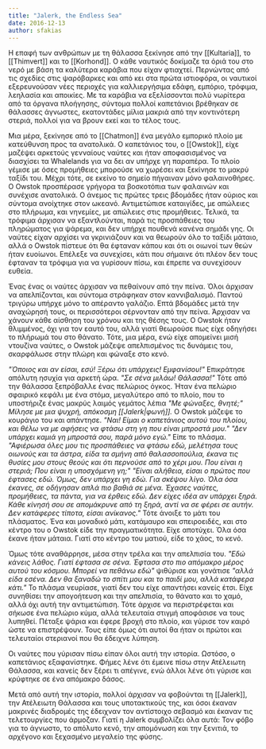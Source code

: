 ```yaml
---
title: "Jalerk, the Endless Sea"
date: 2016-12-13
author: sfakias
---
```


H επαφή των ανθρώπων με τη θάλασσα ξεκίνησε από την [[Kultaria]], το [[Thimvert]] και το [[Korhond]]. Ο κάθε ναυτικός δοκίμαζε τα όριά του στο νερό με βάση τα καλύτερα
καράβια που είχαν φτιαχτεί. Περνώντας από τις σχεδίες στις ψαρόβαρκες και από κει στα πρώτα ιστιοφόρα, οι ναυτικοί εξερευνούσαν νέες περιοχές για καλλιεργήσιμα εδάφη, εμπόριο, τρόφιμα, λεηλασία και αποικίες. Με τα καράβια να εξελίσσονται πολύ νωρίτερα από τα όργανα πλοήγησης, σύντομα πολλοί καπετάνιοι βρέθηκαν σε θάλασσες άγνωστες, εκατοντάδες μίλια μακριά από την κοντινότερη στεριά, πολλοί για να βρουν εκεί και το τέλος τους.  

Μια μέρα, ξεκίνησε από το [[Chatmon]] ένα μεγάλο εμπορικό πλοίο με κατεύθυνση προς τα ανατολικά. Ο καπετάνιος του, ο [[Owstok]], είχε μαζέψει αρκετούς γενναίους ναύτες και ήταν αποφασισμένος να διασχίσει τα Whalelands για να δει αν υπήρχε γη παραπέρα. To πλοίο γέμισε με όσες προμήθειες μπορούσε να χωρέσει και ξεκίνησε το μακρύ ταξίδι του. Μέχρι τότε, σε εκείνο το σημείο πήγαιναν μόνο φαλαινοθήρες. O Owstok προσπέρασε γρήγορα τα βοσκοτόπια των φαλαινών και συνέχισε ανατολικά. O άνεμος τις πρώτες τρεις βδομάδες ήταν ούριος και σύντομα ανοίχτηκε στον ωκεανό. Αντιμετώπισε καταιγίδες, με απώλειες στο πλήρωμα, και νηνεμίες, με απώλειες στις προμήθειες. Τελικά, τα τρόφιμα άρχισαν να εξαντλούνται, παρά τις προσπάθειες του πληρώματος για ψάρεμα, και δεν υπήρχε πουθενά κανένα σημάδι γης. Οι ναύτες είχαν αρχίσει να γκρινιάζουν και να θεωρούν όλο το ταξίδι μάταιο, αλλά ο Owstok πίστευε ότι θα έφταναν κάπου και ότι οι οιωνοί των θεών ήταν ευοίωνοι. Επέλεξε να συνεχίσει, κάτι που σήμαινε ότι πλέον δεν τους έφταναν τα τρόφιμα για να γυρίσουν πίσω, και έπρεπε να συνεχίσουν ευθεία.

Ένας ένας οι ναύτες άρχισαν να πεθαίνουν από την πείνα. Όλοι άρχισαν να απελπίζονται, και σύντομα στράφηκαν στον καννιβαλισμό. Παντού τριγύρω υπήρχε μόνο το απέραντο γαλάζιο. Επτά βδομάδες μετά την αναχώρησή τους, οι περισσότεροι σέρνονταν από την πείνα. Άρχισαν να χάνουν κάθε αίσθηση του χρόνου και της θέσης τους. O Owstok ήταν θλιμμένος, όχι για τον εαυτό του, αλλά γιατί θεωρούσε πως είχε οδηγήσει το πλήρωμά του στο θάνατο. Τότε, μια μέρα, ενώ είχε απομείνει μισή ντουζίνα ναύτες, ο Owstok μάζεψε απελπισμένος τις δυνάμεις του, σκαρφάλωσε στην πλώρη και φώναξε στο κενό.  


_"Όποιος και αν είσαι, εσύ! Ξέρω ότι υπάρχεις! Εμφανίσου!"_
Επικράτησε απόλυτη ησυχία για αρκετή ώρα.
_"Σε σένα μιλάω! Θάλασσα!"_
Τότε από την θάλασσα ξεπρόβαλλε ένας πελώριος όγκος. Ήταν ένα πελώριο σφαιρικό κεφάλι με ένα στόμα, μεγαλύτερο από το πλοίο, που το υποστήριζε ένας μακρύς λαιμός γεμάτος λέπια _"Με φώναξες, θνητέ;" Μίλησε με μια ψυχρή, απόκοσμη [[Jalerk|φωνή]]._
O Owstok μάζεψε το κουράγιο του και απάντησε. _"Ναι! Είμαι ο καπετάνιος αυτού του πλοίου, και θέλω να με αφήσεις να φτάσω στη γη που είναι μπροστά μου."_
_"Δεν υπάρχει καμιά γη μπροστά σου, παρά μόνο εγώ."_ Είπε το πλάσμα.
_"Αφιέρωσα όλες μου τις προσπάθειες να φτάσω εδώ, μελέτησα τους οιωνούς και τα άστρα, είδα τα σμήνη από θαλασσοπούλια, έκανα τις θυσίες μου στους θεούς και ότι περνούσε από το χέρι μου. Που είναι η στεριά; Που είναι η υποσχόμενη γη;"_
_"Είναι αλήθεια, είσαι ο πρώτος που έφτασες εδώ. Όμως, δεν υπάρχει γη εδώ. Για σκέψου λίγο. Όλα όσα έκανες, σε οδήγησαν απλά πιο βαθιά σε μένα. Έχασες ναύτες, προμήθειες, τα πάντα, για να έρθεις εδώ. Δεν είχες ιδέα αν υπάρχει ξηρά. Κάθε κίνησή σου σε απομάκρυνε από τη ξηρά, αντί να σε φέρει σε αυτήν. Δεν κατάφερες τίποτα, είσαι ανίκανος."_ Τότε άνοιξε το μάτι του πλάσματος. Ένα και μοναδικό μάτι, κατάμαυρο και σπειροειδές, και στο κέντρο του ο Owstok είδε την πραγματικότητα. Είχε αποτύχει. Όλα όσα έκανε ήταν μάταια. Γιατί στο κέντρο του ματιού, είδε το χάος, το κενό.

Όμως τότε αναθάρρησε, μέσα στην τρέλα και την απελπισία του. _"Εδώ κάνεις λάθος. Γιατί έφτασα σε σένα. Έφτασα στο πιο απόμακρο μέρος αυτού του κόσμου. Μπορεί να πεθάνω εδώ"_ ψιθύρισε και γονάτισε _"αλλά είδα εσένα. Δεν θα ξαναδώ το σπίτι μου και το παιδί μου, αλλά κατάφερα κάτι."_
Το πλάσμα νευρίασε, γιατί δεν του είχε απαντήσει κανείς έτσι. Είχε συνηθίσει την απογοήτευση και την απελπισία, το θάνατο και το χαμό, αλλά όχι αυτή την αντιμετώπιση. Τότε άρχισε να περιστρέφεται και σήκωσε ένα πελώριο κύμα, αλλά τελευταία στιγμή αποφάσισε να τους λυπηθεί. Πέταξε ψάρια και έφερε βροχή στο πλοίο, και γύρισε τον καιρό ώστε να επιστρέψουν. Τους είπε όμως ότι αυτοί θα ήταν οι πρώτοι και τελευταίοι στεριανοί που θα έδειχνε λύπηση.  

Οι ναύτες που γύρισαν πίσω είπαν όλοι αυτή την ιστορία. Ωστόσο, ο καπετάνιος εξαφανίστηκε. Φήμες λένε ότι έμεινε πίσω στην Ατέλειωτη Θάλασσα, και κανείς δεν ξέρει τι απέγινε, ενώ άλλοι λένε ότι γύρισε και κρύφτηκε σε ένα απόμακρο δάσος.

Μετά από αυτή την ιστορία, πολλοί άρχισαν να φοβούνται τη [[Jalerk]], την Ατέλειωτη Θάλασσα και τους υποτακτικούς της, και όσοι έκαναν μακρινές διαδρομές της έδειχναν τον αντίστοιχο σεβασμό και έκαναν τις τελετουργίες που άρμοζαν. Γιατί η Jalerk συμβολίζει όλα αυτά: Τον φόβο για το άγνωστο, το απόλυτο κενό, την απομόνωση και την ξενιτιά, το αρχέγονο και ξεχασμένο μεγαλείο της φύσης.
